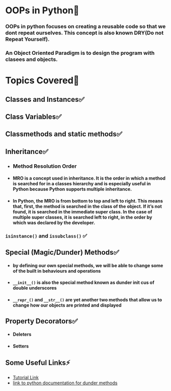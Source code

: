 # OOPs in Python🚀
### OOPs in python focuses on creating a reusable code so that we dont repeat ourselves. This concept is also known DRY(Do not Repeat Yourself).
### An Object Oriented Paradigm is to design the program with clasees and objects.

# Topics Covered🚀
## Classes and Instances✅
## Class Variables✅
## Classmethods and static methods✅
## Inheritance✅
*  ### Method Resolution Order
* #### MRO is a concept used in inheritance. It is the order in which a method is searched for in a classes hierarchy and is especially useful in Python because Python supports multiple inheritance.
* #### In Python, the MRO is from bottom to top and left to right. This means that, first, the method is searched in the class of the object. If it’s not found, it is searched in the immediate super class. In the case of multiple super classes, it is searched left to right, in the order by which was declared by the developer.
### `isinstance()` and `issubclass()` ✅
## Special (Magic/Dunder) Methods✅
* #### by defining our own special methods, we will be able to change some of the built in behaviours and operations
* #### `__init__()` is also the special method known as dunder init cus of double underscores
* #### `__repr_()` and `__str__()` are yet another two methods that allow us to change how our objects are printed and displayed
## Property Decorators✅
* #### Deleters
* #### Setters

## Some Useful Links⚡
* [Tutorial Link](https://www.youtube.com/watch?v=jCzT9XFZ5bw&list=PL-osiE80TeTsqhIuOqKhwlXsIBIdSeYtc&index=6)
* [link to python documentation for dunder methods](https://docs.python.org/3/reference/datamodel.html#special-method-names)


